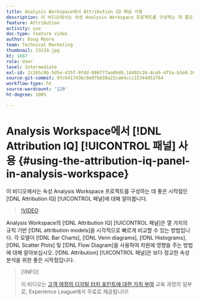 ```yaml
---
title: Analysis Workspace에서 Attribution IQ 패널 사용
description: 이 비디오에서는 속성 Analysis Workspace 프로젝트를 구성하는 데 좋은 시작점인 Attribution IQ 패널에 대해 알아봅니다.
feature: Attribution
activity: use
doc-type: feature video
author: Doug Moore
team: Technical Marketing
thumbnail: 23139.jpg
kt: 1667
role: User
level: Intermediate
exl-id: 2c265c0b-5d5e-435f-9fdd-086f7faa0bd9,14492c26-4ce5-4f5a-b3e0-2605f59cfca9
source-git-commit: 8fc641743bc9e07b838a22ca64ccc15344d52764
workflow-type: ht
source-wordcount: '129'
ht-degree: 100%

---
```


# Analysis Workspace에서 [!DNL Attribution IQ] [!UICONTROL 패널] 사용 {#using-the-attribution-iq-panel-in-analysis-workspace}

이 비디오에서는 속성 Analysis Workspace 프로젝트를 구성하는 데 좋은 시작점인 [!DNL Attribution IQ] [!UICONTROL 패널]에 대해 알아봅니다.

>[!VIDEO](https://video.tv.adobe.com/v/23139/?quality=12&learn=on)

Analysis Workspace의 [!DNL Attribution IQ] [!UICONTROL 패널]은 열 가지의 규칙 기반 [!DNL attribution models]을 시각적으로 빠르게 비교할 수 있는 방법입니다. 각 모델이 [!DNL Bar Charts], [!DNL Venn diagrams], [!DNL Histograms], [!DNL Scatter Plots] 및 [!DNL Flow Diagram]을 사용하여 차원에 영향을 주는 방법에 대해 알아보십시오. [!DNL Attribution] [!UICONTROL 패널]은 보다 정교한 속성 분석을 위한 좋은 시작점입니다.

>[!INFO]
>
> 이 비디오는 [고객 여정의 디지털 터치 포인트에 대한 가치 부여](https://experienceleague.adobe.com/?recommended=Analytics-U-1-2020.2) 교육 과정의 일부로, Experience League에서 무료로 제공됩니다!
